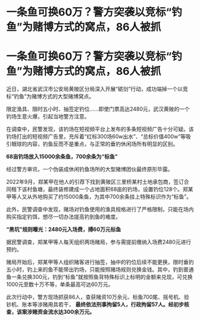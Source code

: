 # 一条鱼可换60万？警方突袭以竞标“钓鱼”为赌博方式的窝点，86人被抓

# 一条鱼可换60万？警方突袭以竞标“钓鱼”为赌博方式的窝点，86人被抓

近日，湖北省武汉市公安局黄陂区分局深入开展“砺剑”行动，成功端掉一个以竞标“钓鱼”为赌博方式的大型赌博窝点。

限定渔具、限时五小时、抽签定钓位……即使门票高达2480元，武汉黄陂的一个钓场生意火爆，引起当地警方注意。

在调查中，民警发现，该钓场在短视频平台上发布的多条短视频广告十分可疑。该钓场打出的短视频广告里，充斥着“红标300场60w出水”、“总标价值400w”等吸引眼球的内容，钓鱼反而不是重点，与正常的垂钓休闲场所有明显的区别。

**68亩钓场放入15000余条鱼，700余条为“标鱼”**

经过警方审讯，一个伪装成休闲钓鱼场所的大型赌博团伙最终原形毕露。

2022年9月，郑某甲在他人的引荐下找到黄陂区三里桥某村土地承包商，签订合同租下该村鱼塘，最终装修建成一个占地面积68亩的钓场，设置钓位128个。郑某甲等人又从外地购买了约15000条鱼，为其中700余条挂上特殊标识作为“标鱼”。

此外，民警调查中发现，赌场对钓鱼使用的渔具规格进行了严格限制，只能在场内购买指定钓饵，想尽一切办法提高钓到鱼的难度。

**“黑坑”规则曝光：2480元入场费，搏60万元标鱼**

据民警调查，郑某甲等人每天组织两场赌局，参与需提前缴纳入场费2480元进行预约。

赌局开始后，郑某甲等人组织赌客进行抽签，抽中的钓位后续不能更换，限时垂钓五小时，钓上来的鱼不能带出钓场，只能按照赌场规则兑换金钱。其中，钓到普通鱼一条兑换300元，钓到“标鱼”就按照鱼背特殊标识上标明的金额来兑现，可兑换1000元至数十万不等，单条最高可达60万元。

此次行动中，警方现场抓获86人，查获赌资10万余元、标鱼700尾、摇号机、验钞机、账本等涉赌用具若干，
**最终依法刑事拘留5人，行政拘留57人。经初步核查，该案涉赌资金流水达300余万元。**

